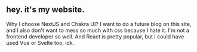 ## hey. it's my website.

Why I choose NextJS and Chakra UI? I want to do a future blog on this site, and I also don't want to mess so much with css because I hate it. I'm not a frontend developer so well. And React is pretty popular, but I could have used Vue or Svelte too, idk.

